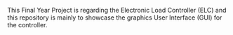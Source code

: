 This Final Year Project is regarding the Electronic Load Controller (ELC) and this repository is mainly to showcase the graphics User Interface (GUI) for the controller.
